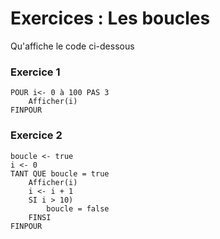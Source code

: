 # Exercices : Les boucles

Qu'affiche le code ci-dessous

### Exercice 1

```
POUR i<- 0 à 100 PAS 3
    Afficher(i)
FINPOUR
```

### Exercice 2

```
boucle <- true
i <- 0
TANT QUE boucle = true
    Afficher(i)
    i <- i + 1
    SI i > 10)
        boucle = false
    FINSI
FINPOUR
```